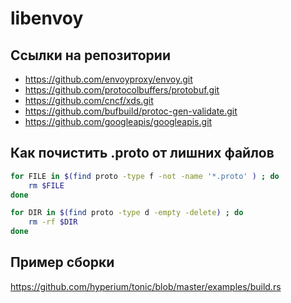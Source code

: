 # libenvoy


## Ссылки на репозитории

- https://github.com/envoyproxy/envoy.git
- https://github.com/protocolbuffers/protobuf.git
- https://github.com/cncf/xds.git
- https://github.com/bufbuild/protoc-gen-validate.git
- https://github.com/googleapis/googleapis.git


## Как почистить .proto от лишних файлов

``` bash
for FILE in $(find proto -type f -not -name '*.proto' ) ; do
    rm $FILE
done

for DIR in $(find proto -type d -empty -delete) ; do
    rm -rf $DIR
done
```

## Пример сборки

https://github.com/hyperium/tonic/blob/master/examples/build.rs